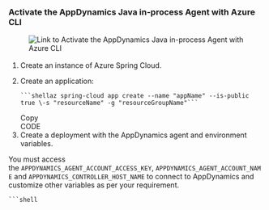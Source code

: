 <h3>Activate the AppDynamics Java in-process Agent with Azure CLI</h3><div class="se-component se-image-container __se__float- __se__float-none"><figure><a href="https://docs.appdynamics.com/appd/23.x/latest/en/application-monitoring/install-app-server-agents/java-agent/monitor-azure-spring-cloud-with-java-agent#id-.MonitorAzureSpringCloudwithJavaAgentv23.1-azure_cliActivatetheAppDynamicsJavain-processAgentwithAzureCLI" data-image-link="image"><img src="https://docs.appdynamics.com/appd/23.x/_/0A7000B801817F6BA9C71F687215B50A/1692995281587/images/common/link-solid.svg" alt="Link to Activate the AppDynamics Java in-process Agent with Azure CLI" data-image-link="https://docs.appdynamics.com/appd/23.x/latest/en/application-monitoring/install-app-server-agents/java-agent/monitor-azure-spring-cloud-with-java-agent#id-.MonitorAzureSpringCloudwithJavaAgentv23.1-azure_cliActivatetheAppDynamicsJavain-processAgentwithAzureCLI" data-proportion="true" data-align="none" data-file-name="link-solid.svg" data-file-size="0" data-origin=",auto" data-size="," data-rotate="" data-percentage="auto,auto" style="box-sizing: inherit; margin: 0px 0px 3px; padding: 0px; border: 0px; display: inline-block; vertical-align: middle;"></a></figure></div><ol><li>Create an instance of Azure Spring Cloud.</li><li><p style="margin-right: 0px !important;margin-left: 0px !important">Create an application:</p><div><div><pre style="text-align: left"><code>```shellaz spring-cloud app create --name "appName" --is-public true \-s "resourceName" -g "resourceGroupName"```<span style="font-size: 14px"></span></code></pre><div><div>Copy</div></div></div><div>CODE</div></div></li><li>Create a deployment with the AppDynamics agent and environment variables.</li></ol><p>You&nbsp;must&nbsp;access the&nbsp;<code>APPDYNAMICS_AGENT_ACCOUNT_ACCESS_KEY</code>,&nbsp;<code>APPDYNAMICS_AGENT_ACCOUNT_NAME</code>&nbsp;and&nbsp;<code>APPDYNAMICS_CONTROLLER_HOST_NAME</code>&nbsp;to connect to AppDynamics and customize other variables as&nbsp;per your requirement.</p><div><div><pre style="text-align: left"><code>```shell</code></pre></div></div>